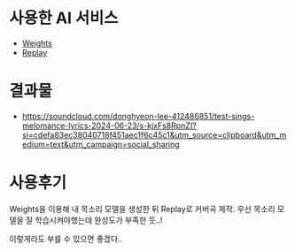 # 사용한 AI 서비스

- [Weights](https://weights.gg/ko)
- [Replay](https://tryreplay.io)

# 결과물

- https://soundcloud.com/donghyeon-lee-412486851/test-sings-melomance-lyrics-2024-06-23/s-kjxFs8RpnZI?si=cdefa83ec38040718f451aec1f6c45c1&utm_source=clipboard&utm_medium=text&utm_campaign=social_sharing

# 사용후기

Weights을 이용해 내 목소리 모델을 생성한 뒤 Replay로 커버곡 제작. 우선 목소리 모델을 잘 학습시켜야했는데 완성도가 부족한 듯..!

이렇게라도 부를 수 있으면 좋겠다..
